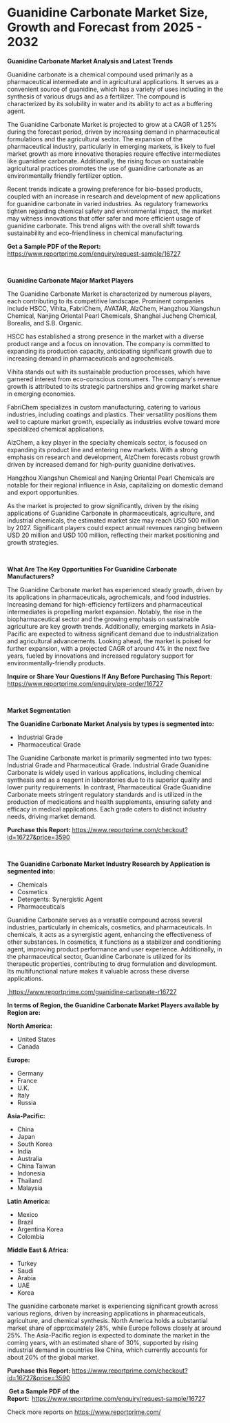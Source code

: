 <p><h1>Guanidine Carbonate Market Size, Growth and Forecast from 2025 - 2032</h1></p><p><strong>Guanidine Carbonate Market Analysis and Latest Trends</strong></p>
<p><p>Guanidine carbonate is a chemical compound used primarily as a pharmaceutical intermediate and in agricultural applications. It serves as a convenient source of guanidine, which has a variety of uses including in the synthesis of various drugs and as a fertilizer. The compound is characterized by its solubility in water and its ability to act as a buffering agent.</p><p>The Guanidine Carbonate Market is projected to grow at a CAGR of 1.25% during the forecast period, driven by increasing demand in pharmaceutical formulations and the agricultural sector. The expansion of the pharmaceutical industry, particularly in emerging markets, is likely to fuel market growth as more innovative therapies require effective intermediates like guanidine carbonate. Additionally, the rising focus on sustainable agricultural practices promotes the use of guanidine carbonate as an environmentally friendly fertilizer option.</p><p>Recent trends indicate a growing preference for bio-based products, coupled with an increase in research and development of new applications for guanidine carbonate in varied industries. As regulatory frameworks tighten regarding chemical safety and environmental impact, the market may witness innovations that offer safer and more efficient usage of guanidine carbonate. This trend aligns with the overall shift towards sustainability and eco-friendliness in chemical manufacturing.</p></p>
<p><strong>Get a Sample PDF of the Report:&nbsp;</strong> <a href="https://www.reportprime.com/enquiry/request-sample/16727?utm_campaign=3083&utm_medium=2&utm_source=Github&utm_content=ia&utm_term=18032025&utm_id=guanidine-carbonate">https://www.reportprime.com/enquiry/request-sample/16727</a></p>
<p>&nbsp;</p>
<p><strong>Guanidine Carbonate Major Market Players</strong></p>
<p><p>The Guanidine Carbonate Market is characterized by numerous players, each contributing to its competitive landscape. Prominent companies include HSCC, Vihita, FabriChem, AVATAR, AlzChem, Hangzhou Xiangshun Chemical, Nanjing Oriental Pearl Chemicals, Shanghai Jucheng Chemical, Borealis, and S.B. Organic. </p><p>HSCC has established a strong presence in the market with a diverse product range and a focus on innovation. The company is committed to expanding its production capacity, anticipating significant growth due to increasing demand in pharmaceuticals and agrochemicals. </p><p>Vihita stands out with its sustainable production processes, which have garnered interest from eco-conscious consumers. The company's revenue growth is attributed to its strategic partnerships and growing market share in emerging economies.</p><p>FabriChem specializes in custom manufacturing, catering to various industries, including coatings and plastics. Their versatility positions them well to capture market growth, especially as industries evolve toward more specialized chemical applications.</p><p>AlzChem, a key player in the specialty chemicals sector, is focused on expanding its product line and entering new markets. With a strong emphasis on research and development, AlzChem forecasts robust growth driven by increased demand for high-purity guanidine derivatives.</p><p>Hangzhou Xiangshun Chemical and Nanjing Oriental Pearl Chemicals are notable for their regional influence in Asia, capitalizing on domestic demand and export opportunities.</p><p>As the market is projected to grow significantly, driven by the rising applications of Guanidine Carbonate in pharmaceuticals, agriculture, and industrial chemicals, the estimated market size may reach USD 500 million by 2027. Significant players could expect annual revenues ranging between USD 20 million and USD 100 million, reflecting their market positioning and growth strategies.</p></p>
<p>&nbsp;</p>
<p><strong>What Are The Key Opportunities For Guanidine Carbonate Manufacturers?</strong></p>
<p><p>The Guanidine Carbonate market has experienced steady growth, driven by its applications in pharmaceuticals, agrochemicals, and food industries. Increasing demand for high-efficiency fertilizers and pharmaceutical intermediates is propelling market expansion. Notably, the rise in the biopharmaceutical sector and the growing emphasis on sustainable agriculture are key growth trends. Additionally, emerging markets in Asia-Pacific are expected to witness significant demand due to industrialization and agricultural advancements. Looking ahead, the market is poised for further expansion, with a projected CAGR of around 4% in the next five years, fueled by innovations and increased regulatory support for environmentally-friendly products.</p></p>
<p><strong>Inquire or Share Your Questions If Any Before Purchasing This Report:</strong> <a href="https://www.reportprime.com/enquiry/pre-order/16727?utm_campaign=3083&utm_medium=2&utm_source=Github&utm_content=ia&utm_term=18032025&utm_id=guanidine-carbonate">https://www.reportprime.com/enquiry/pre-order/16727</a></p>
<p>&nbsp;</p>
<p><strong>Market Segmentation</strong></p>
<p><strong>The Guanidine Carbonate Market Analysis by types is segmented into:</strong></p>
<p><ul><li>Industrial Grade</li><li>Pharmaceutical Grade</li></ul></p>
<p><p>The Guanidine Carbonate market is primarily segmented into two types: Industrial Grade and Pharmaceutical Grade. Industrial Grade Guanidine Carbonate is widely used in various applications, including chemical synthesis and as a reagent in laboratories due to its superior quality and lower purity requirements. In contrast, Pharmaceutical Grade Guanidine Carbonate meets stringent regulatory standards and is utilized in the production of medications and health supplements, ensuring safety and efficacy in medical applications. Each grade caters to distinct industry needs, driving market demand.</p></p>
<p><strong>Purchase this Report:&nbsp;</strong><a href="https://www.reportprime.com/checkout?id=16727&price=3590&utm_campaign=3083&utm_medium=2&utm_source=Github&utm_content=ia&utm_term=18032025&utm_id=guanidine-carbonate">https://www.reportprime.com/checkout?id=16727&price=3590</a></p>
<p>&nbsp;</p>
<p><strong>The Guanidine Carbonate Market Industry Research by Application is segmented into:</strong></p>
<p><ul><li>Chemicals</li><li>Cosmetics</li><li>Detergents: Synergistic Agent</li><li>Pharmaceuticals</li></ul></p>
<p><p>Guanidine Carbonate serves as a versatile compound across several industries, particularly in chemicals, cosmetics, and pharmaceuticals. In chemicals, it acts as a synergistic agent, enhancing the effectiveness of other substances. In cosmetics, it functions as a stabilizer and conditioning agent, improving product performance and user experience. Additionally, in the pharmaceutical sector, Guanidine Carbonate is utilized for its therapeutic properties, contributing to drug formulation and development. Its multifunctional nature makes it valuable across these diverse applications.</p></p>
<p><a href="https://www.reportprime.com/guanidine-carbonate-r16727?utm_campaign=3083&utm_medium=2&utm_source=Github&utm_content=ia&utm_term=18032025&utm_id=guanidine-carbonate">&nbsp;https://www.reportprime.com/guanidine-carbonate-r16727</a></p>
<p><strong>In terms of Region, the Guanidine Carbonate Market Players available by Region are:</strong></p>
<p>
    <p> <strong> North America: </strong>
        <ul>
            <li>United States</li>
            <li>Canada</li>
        </ul>
        </p> 
    <p> <strong> Europe: </strong>
        <ul>
            <li>Germany</li>
            <li>France</li>
            <li>U.K.</li>
            <li>Italy</li>
            <li>Russia</li>
        </ul>
        </p> 
    <p> <strong> Asia-Pacific: </strong>
        <ul>
            <li>China</li>
            <li>Japan</li>
            <li>South Korea</li>
            <li>India</li>
            <li>Australia</li>
            <li>China Taiwan</li>
            <li>Indonesia</li>
            <li>Thailand</li>
            <li>Malaysia</li>
        </ul>
        </p> 
    <p> <strong> Latin America: </strong>
        <ul>
            <li>Mexico</li>
            <li>Brazil</li>
            <li>Argentina Korea</li>
            <li>Colombia</li>
        </ul>
        </p> 
    <p> <strong> Middle East & Africa: </strong>
        <ul>
            <li>Turkey</li>
            <li>Saudi</li>
            <li>Arabia</li>
            <li>UAE</li>
            <li>Korea</li>
        </ul>
    </p>
    </p>
<p><p>The guanidine carbonate market is experiencing significant growth across various regions, driven by increasing applications in pharmaceuticals, agriculture, and chemical synthesis. North America holds a substantial market share of approximately 28%, while Europe follows closely at around 25%. The Asia-Pacific region is expected to dominate the market in the coming years, with an estimated share of 30%, supported by rising industrial demand in countries like China, which currently accounts for about 20% of the global market.</p></p>
<p><strong>Purchase this Report: </strong><a href="https://www.reportprime.com/checkout?id=16727&price=3590&utm_campaign=3083&utm_medium=2&utm_source=Github&utm_content=ia&utm_term=18032025&utm_id=guanidine-carbonate">https://www.reportprime.com/checkout?id=16727&price=3590</a></p>
<p>&nbsp;<strong>Get a Sample PDF of the Report:&nbsp;&nbsp;</strong><a href="https://www.reportprime.com/enquiry/request-sample/16727?utm_campaign=3083&utm_medium=2&utm_source=Github&utm_content=ia&utm_term=18032025&utm_id=guanidine-carbonate">https://www.reportprime.com/enquiry/request-sample/16727</a></p>
<p><strong></strong></p>
<p>Check more reports on <a href="https://www.reportprime.com/?utm_campaign=3083&utm_medium=2&utm_source=Github&utm_content=ia&utm_term=18032025&utm_id=guanidine-carbonate">https://www.reportprime.com/</a></p>